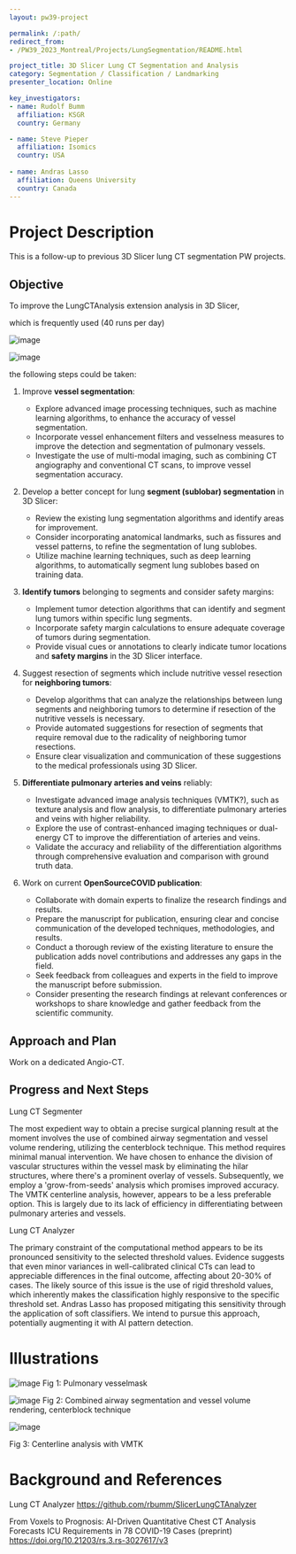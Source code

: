 ```yaml
---
layout: pw39-project

permalink: /:path/
redirect_from:
- /PW39_2023_Montreal/Projects/LungSegmentation/README.html

project_title: 3D Slicer Lung CT Segmentation and Analysis
category: Segmentation / Classification / Landmarking
presenter_location: Online

key_investigators:
- name: Rudolf Bumm
  affiliation: KSGR
  country: Germany

- name: Steve Pieper
  affiliation: Isomics
  country: USA
  
- name: Andras Lasso
  affiliation: Queens University
  country: Canada
---
```


# Project Description

This is a follow-up to previous 3D Slicer lung CT segmentation PW projects. 


## Objective

To improve the LungCTAnalysis extension analysis in 3D Slicer, 

which is frequently used (40 runs per day) 

![image](https://github.com/NA-MIC/ProjectWeek/assets/18140094/51840d88-e21f-489e-9943-e292ea8994b9)

![image](https://github.com/NA-MIC/ProjectWeek/assets/18140094/ee0a6b06-9647-44b7-be68-84bbd04c4256)


the following steps could be taken:

1. Improve **vessel segmentation**:
   - Explore advanced image processing techniques, such as machine learning algorithms, to enhance the accuracy of vessel segmentation.
   - Incorporate vessel enhancement filters and vesselness measures to improve the detection and segmentation of pulmonary vessels.
   - Investigate the use of multi-modal imaging, such as combining CT angiography and conventional CT scans, to improve vessel segmentation accuracy.

2. Develop a better concept for lung **segment (sublobar) segmentation** in 3D Slicer:
   - Review the existing lung segmentation algorithms and identify areas for improvement.
   - Consider incorporating anatomical landmarks, such as fissures and vessel patterns, to refine the segmentation of lung sublobes.
   - Utilize machine learning techniques, such as deep learning algorithms, to automatically segment lung sublobes based on training data.

3. **Identify tumors** belonging to segments and consider safety margins:
   - Implement tumor detection algorithms that can identify and segment lung tumors within specific lung segments.
   - Incorporate safety margin calculations to ensure adequate coverage of tumors during segmentation.
   - Provide visual cues or annotations to clearly indicate tumor locations and **safety margins** in the 3D Slicer interface.

4. Suggest resection of segments which include nutritive vessel resection for **neighboring tumors**:
   - Develop algorithms that can analyze the relationships between lung segments and neighboring tumors to determine if resection of the nutritive vessels is necessary.
   - Provide automated suggestions for resection of segments that require removal due to the radicality of neighboring tumor resections.
   - Ensure clear visualization and communication of these suggestions to the medical professionals using 3D Slicer.

5. **Differentiate pulmonary arteries and veins** reliably:
   - Investigate advanced image analysis techniques (VMTK?), such as texture analysis and flow analysis, to differentiate pulmonary arteries and veins with higher reliability.
   - Explore the use of contrast-enhanced imaging techniques or dual-energy CT to improve the differentiation of arteries and veins.
   - Validate the accuracy and reliability of the differentiation algorithms through comprehensive evaluation and comparison with ground truth data.

6. Work on current **OpenSourceCOVID publication**:
   - Collaborate with domain experts to finalize the research findings and results.
   - Prepare the manuscript for publication, ensuring clear and concise communication of the developed techniques, methodologies, and results.
   - Conduct a thorough review of the existing literature to ensure the publication adds novel contributions and addresses any gaps in the field.
   - Seek feedback from colleagues and experts in the field to improve the manuscript before submission.
   - Consider presenting the research findings at relevant conferences or workshops to share knowledge and gather feedback from the scientific community.

## Approach and Plan

Work on a dedicated Angio-CT. 


## Progress and Next Steps

Lung CT Segmenter

The most expedient way to obtain a precise surgical planning result at the moment involves the use of combined airway segmentation and vessel volume rendering, utilizing the centerblock technique. This method requires minimal manual intervention. We have chosen to enhance the division of vascular structures within the vessel mask by eliminating the hilar structures, where there's a prominent overlay of vessels. Subsequently, we employ a 'grow-from-seeds' analysis which promises improved accuracy. The VMTK centerline analysis, however, appears to be a less preferable option. This is largely due to its lack of efficiency in differentiating between pulmonary arteries and vessels.

Lung CT Analyzer 

The primary constraint of the computational method appears to be its pronounced sensitivity to the selected threshold values. Evidence suggests that even minor variances in well-calibrated clinical CTs can lead to appreciable differences in the final outcome, affecting about 20-30% of cases. The likely source of this issue is the use of rigid threshold values, which inherently makes the classification highly responsive to the specific threshold set. Andras Lasso has proposed mitigating this sensitivity through the application of soft classifiers. We intend to pursue this approach, potentially augmenting it with AI pattern detection.

# Illustrations

![image](https://github.com/NA-MIC/ProjectWeek/assets/18140094/a5b9aa50-3f4f-4a70-9edb-d90346a918c2)
Fig 1: Pulmonary vesselmask

![image](https://github.com/NA-MIC/ProjectWeek/assets/18140094/8760d090-c003-4a67-a0be-bba3c17fc677)
Fig 2: Combined airway segmentation and vessel volume rendering, centerblock technique

![image](https://github.com/NA-MIC/ProjectWeek/assets/18140094/c8e5f155-5c03-4b94-9983-0fb6850ae7a1)

Fig 3: Centerline analysis with VMTK

# Background and References

Lung CT Analyzer
https://github.com/rbumm/SlicerLungCTAnalyzer

From Voxels to Prognosis: AI-Driven Quantitative Chest CT Analysis Forecasts ICU Requirements in 78 COVID-19 Cases (preprint) 
https://doi.org/10.21203/rs.3.rs-3027617/v3










